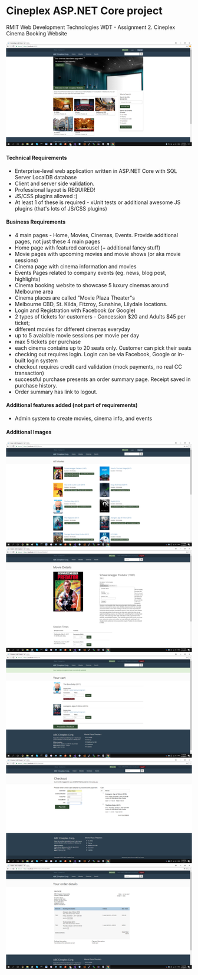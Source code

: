 # Cineplex ASP.NET Core project
RMIT Web Development Technologies WDT - Assignment 2. Cineplex Cinema Booking Website<br/>

![Home](cineplex.png)

#### Technical Requirements
- Enterprise-level web application written in ASP.NET Core with SQL Server LocalDB database
- Client and server side validation.
- Professional layout is REQUIRED!
- JS/CSS plugins allowed :)
- At least 1 of these is required - xUnit tests or additional awesome JS plugins (that's lots of JS/CSS plugins)

#### Business Requirements
- 4 main pages - Home, Movies, Cinemas, Events. Provide additional pages, not just these 4 main pages
- Home page with featured carousel (+ additional fancy stuff)
- Movie pages with upcoming movies and movie shows (or aka movie sessions)
- Cinema page with cinema information and movies
- Events Pages related to company events (eg. news, blog post, highlights)
- Cinema booking website to showcase 5 luxury cinemas around Melbourne area
- Cinema places are called "Movie Plaza Theater"s
- Melbourne CBD, St. Kilda, Fitzroy, Sunshine, Lilydale locations.
- Login and Registration with Facebook (or Google)
- 2 types of tickets for customers - Concession $20 and Adults $45 per ticket;
- different movies for different cinemas everyday
- up to 5 avaialble movie sessions per movie per day
- max 5 tickets per purchase
- each cinema contains up to 20 seats only. Customer can pick their seats
- checking out requires login. Login can be via Facebook, Google or in-built login system
- checkout requires credit card validation (mock payments, no real CC transaction)
- successful purchase presents an order summary page. Receipt saved in purchase history. 
- Order summary has link to logout.

#### Additional features added (not part of requirements)
- Admin system to create movies, cinema info, and events

#### Additional Images
![Movies Page](MoviesPage.png)
![Admin movies page](MoviesPage-admin.png)
![cart page](CartPage.png)
![checkout page](CheckoutPage.png)
![order summary page](OrderSummary.png)
